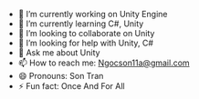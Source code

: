 - 🔭 I’m currently working on Unity Engine
- 🌱 I’m currently learning C#, Unity
- 👯 I’m looking to collaborate on Unity
- 🤔 I’m looking for help with Unity, C#
- 💬 Ask me about Unity
- 📫 How to reach me: Ngocson11a@gmail.com
- 😄 Pronouns: Son Tran
- ⚡ Fun fact: Once And For All
